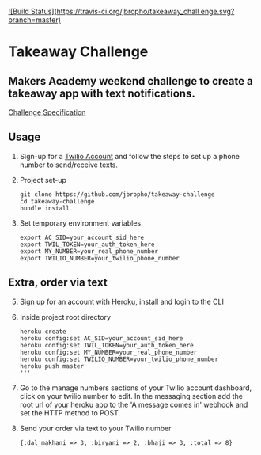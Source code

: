 [![Build Status](https://travis-ci.org/jbropho/takeaway_chall
enge.svg?branch=master)](https://travis-ci.org/jbropho/takeaway_challenge)
# Takeaway Challenge
## Makers Academy weekend challenge to create a takeaway app with text notifications.
[Challenge Specification](https://github.com/makersacademy/takeaway-challenge)

## Usage

1. Sign-up for a [Twilio Account](https://www.twilio.com/) and follow
the steps to set up a phone number to send/receive texts.

2. Project set-up
      ```
      git clone https://github.com/jbropho/takeaway-challenge
      cd takeaway-challenge
      bundle install
      ```

3. Set temporary environment variables
      ```
      export AC_SID=your_account_sid_here
      export TWIL_TOKEN=your_auth_token_here
      export MY_NUMBER=your_real_phone_number
      export TWILIO_NUMBER=your_twilio_phone_number
      ```


## Extra, order via text
5. Sign up for an account with [Heroku](https://heroku.com), install and login to the CLI

6. Inside project root directory

    ```
    heroku create
    heroku config:set AC_SID=your_account_sid_here
    heroku config:set TWIL_TOKEN=your_auth_token_here
    heroku config:set MY_NUMBER=your_real_phone_number
    heroku config:set TWILIO_NUMBER=your_twilio_phone_number
    heroku push master
    '''

7. Go to the manage numbers sections of your Twilio account dashboard,
click on your twilio number to edit. In the messaging section add the root url of your heroku app to the 'A message comes in' webhook and set the HTTP method to POST.

8. Send your order via text to your Twilio number

   ```
   {:dal_makhani => 3, :biryani => 2, :bhaji => 3, :total => 8}
   ```
